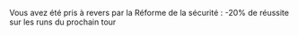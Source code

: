 Vous avez été pris à revers par la Réforme de la sécurité : -20% de réussite sur les runs du prochain tour
